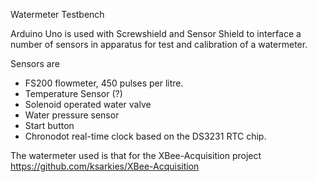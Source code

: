 Watermeter Testbench

Arduino Uno is used with Screwshield and Sensor Shield to interface a number of
sensors in apparatus for test and calibration of a watermeter.

Sensors are

- FS200 flowmeter, 450 pulses per litre.
- Temperature Sensor (?)
- Solenoid operated water valve
- Water pressure sensor
- Start button
- Chronodot real-time clock based on the DS3231 RTC chip.

The watermeter used is that for the XBee-Acquisition project
https://github.com/ksarkies/XBee-Acquisition


